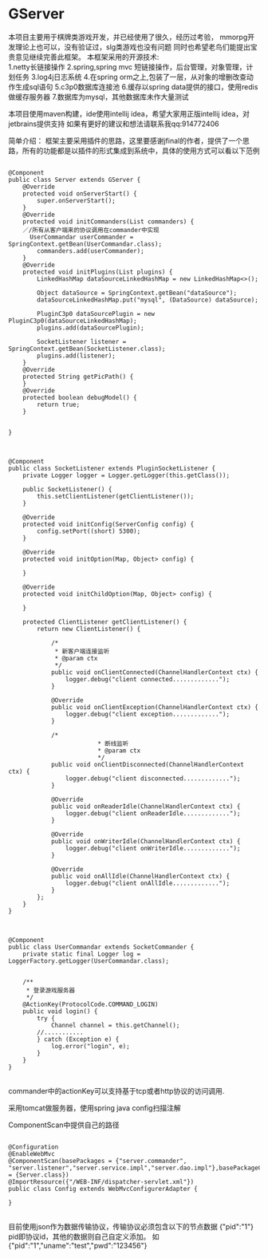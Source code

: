 # GServer
本项目主要用于棋牌类游戏开发，并已经使用了很久，经历过考验， mmorpg开发理论上也可以，没有验证过，slg类游戏也没有问题
同时也希望老鸟们能提出宝贵意见继续完善此框架。
本框架采用的开源技术:<br/>
1.netty长链接操作
2.spring,spring mvc 短链接操作，后台管理，对象管理，计划任务
3.log4j日志系统
4.在spring orm之上,包装了一层，从对象的增删改查动作生成sql语句
5.c3p0数据库连接池
6.缓存以spring data提供的接口，使用redis做缓存服务器
7.数据库为mysql，其他数据库未作大量测试

本项目使用maven构建，ide使用intellij idea，希望大家用正版intellij idea，对jetbrains提供支持
如果有更好的建议和想法请联系我qq:914772406

简单介绍：
框架主要采用插件的思路，这里要感谢jfinal的作者，提供了一个思路，所有的功能都是以插件的形式集成到系统中，具体的使用方式可以看以下范例<br/>
<pre>
<code>
@Component
public class Server extends GServer {
    @Override
	protected void onServerStart() {
		super.onServerStart();
	}
	@Override
    protected void initCommanders(List<Commander> commanders) {
    ／/所有从客户端来的协议调用在commander中实现
      UserCommandar userCommander = SpringContext.getBean(UserCommandar.class);
        commanders.add(userCommander);
    }
    @Override
    protected void initPlugins(List<IPlugin> plugins) {
        LinkedHashMap<String, DataSource> dataSourceLinkedHashMap = new LinkedHashMap<>();
        
        Object dataSource = SpringContext.getBean("dataSource");
        dataSourceLinkedHashMap.put("mysql", (DataSource) dataSource);

        PluginC3p0 dataSourcePlugin = new PluginC3p0(dataSourceLinkedHashMap);
        plugins.add(dataSourcePlugin);

        SocketListener listener = SpringContext.getBean(SocketListener.class);
        plugins.add(listener);
    }
    @Override
    protected String getPicPath() {
    }
    @Override
    protected boolean debugModel() {
        return true;
    }


}
</code>
</pre>
<pre>
<code>
@Component
public class SocketListener extends PluginSocketListener {
    private Logger logger = Logger.getLogger(this.getClass());

    public SocketListener() {
        this.setClientListener(getClientListener());
    }

    @Override
    protected void initConfig(ServerConfig config) {
        config.setPort((short) 5300);
    }

    @Override
    protected void initOption(Map<ChannelOption<?>, Object> config) {

    }

    @Override
    protected void initChildOption(Map<ChannelOption<?>, Object> config) {

    }

    protected ClientListener getClientListener() {
        return new ClientListener() {

            /*
             * 新客户端连接监听
             * @param ctx
             */
            public void onClientConnected(ChannelHandlerContext ctx) {
                logger.debug("client connected.............");
            }

            @Override
            public void onClientException(ChannelHandlerContext ctx) {
                logger.debug("client exception.............");
            }

            /*
                         * 断线监听
                         * @param ctx
                         */
            public void onClientDisconnected(ChannelHandlerContext ctx) {
                logger.debug("client disconnected.............");
            }

            @Override
            public void onReaderIdle(ChannelHandlerContext ctx) {
                logger.debug("client onReaderIdle.............");
            }

            @Override
            public void onWriterIdle(ChannelHandlerContext ctx) {
                logger.debug("client onWriterIdle.............");
            }

            @Override
            public void onAllIdle(ChannelHandlerContext ctx) {
                logger.debug("client onAllIdle.............");
            }
        };
    }
}
</code>
</pre>
<pre>
<code>
@Component
public class UserCommandar extends SocketCommander {
	private static final Logger log = LoggerFactory.getLogger(UserCommandar.class);

	
    /**
     * 登录游戏服务器
     */
    @ActionKey(ProtocolCode.COMMAND_LOGIN)
    public void login() {
	    try {
	    	Channel channel = this.getChannel();
        //...........
		} catch (Exception e) {
			log.error("login", e);
		}
    }
}
</code>
</pre>
commander中的actionKey可以支持基于tcp或者http协议的访问调用.

采用tomcat做服务器，使用spring java config扫描注解

ComponentScan中提供自己的路径
<pre>
<code>
@Configuration
@EnableWebMvc
@ComponentScan(basePackages = {"server.commander", "server.listener","server.service.impl","server.dao.impl"},basePackageClasses = {Server.class})
@ImportResource({"/WEB-INF/dispatcher-servlet.xml"})
public class Config extends WebMvcConfigurerAdapter {

}
</code>
</pre>

目前使用json作为数据传输协议，传输协议必须包含以下的节点数据
{"pid":"1"}
pid即协议id，其他的数据则自己自定义添加。
如{"pid":"1","uname":"test","pwd":"123456"}
